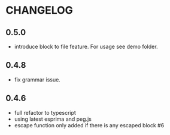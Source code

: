 # CHANGELOG

## 0.5.0

- introduce block to file feature. For usage see demo folder.

## 0.4.8

- fix grammar issue.

## 0.4.6

- full refactor to typescript
- using latest esprima and peg.js
- escape function only added if there is any escaped block #6
